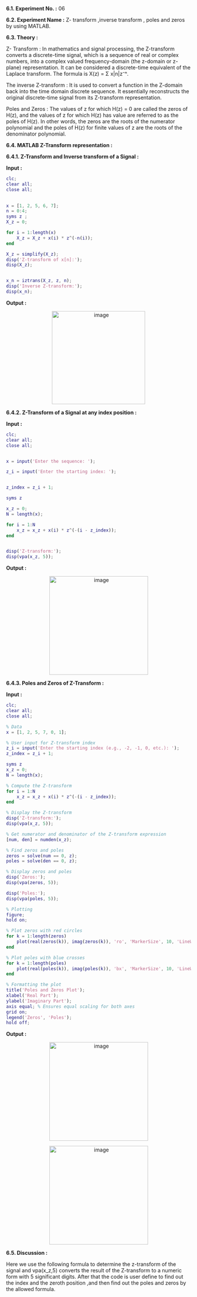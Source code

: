 
**6.1. Experiment No. :** 06

**6.2. Experiment Name :**  Z- transform ,inverse transform , poles and zeros by using MATLAB.

**6.3. Theory :**

<p text-align="justify">
  
Z- Transform : 
In mathematics and signal processing, the Z-transform converts a discrete-time signal, which is a sequence of real or complex numbers, into a complex valued frequency-domain (the z-domain or z-plane) representation. It can be considered a discrete-time equivalent of the Laplace transform. The formula is X(z) = Σ x|n|z⁻ⁿ.

The inverse Z-transform :
It is used to convert a function in the Z-domain back into the time domain discrete sequence. It essentially reconstructs the original discrete-time signal from its Z-transform representation.

Poles and Zeros :
The values of z for which H(z) = 0 are called the zeros of H(z), and the values of z for which H(z) has value are referred to as the poles of H(z). In other words, the zeros are the roots of the numerator polynomial and the poles of H(z) for finite values of z are the roots of the denominator polynomial.

</p>



**6.4. MATLAB Z-Transform representation :**

**6.4.1. Z-Transform  and Inverse transform of a Signal :**

**Input :**

```matlab
clc;
clear all;
close all;

 
x = [1, 2, 5, 6, 7]; 
n = 0:4;           
syms z ;      
X_z = 0;

for i = 1:length(x) 
    X_z = X_z + x(i) * z^(-n(i)); 
end 

X_z = simplify(X_z); 
disp('Z-transform of x[n]:'); 
disp(X_z); 


x_n = iztrans(X_z, z, n); 
disp('Inverse Z-transform:'); 
disp(x_n);

```

**Output :**

<p align="center">

 
 <img  width="254px" alt="image" src="https://github.com/user-attachments/assets/ccf7970c-7a26-47ff-a61c-1c0d852eb1aa">


</p>



**6.4.2. Z-Transform of a Signal at any index position :** 

**Input :**

```matlab
clc;
clear all;
close all;


x = input('Enter the sequence: ');

z_i = input('Enter the starting index: ');


z_index = z_i + 1;

syms z

x_z = 0;
N = length(x);

for i = 1:N
    x_z = x_z + x(i) * z^(-(i - z_index));
end


disp('Z-transform:');
disp(vpa(x_z, 5));
```

**Output :**

<p align="center">

<img width="269" alt="image" src="https://github.com/user-attachments/assets/88a522a1-de0b-4897-b2fd-4a4376d41968">


</p>



**6.4.3. Poles and Zeros of Z-Transform :** 

**Input :**

```matlab
clc;
clear all;
close all;

% Data
x = [1, 2, 5, 7, 0, 1];

% User input for Z-transform index
z_i = input('Enter the starting index (e.g., -2, -1, 0, etc.): ');
z_index = z_i + 1;

syms z
x_z = 0;
N = length(x);

% Compute the Z-transform
for i = 1:N
    x_z = x_z + x(i) * z^(-(i - z_index));
end

% Display the Z-transform
disp('Z-transform:');
disp(vpa(x_z, 5));

% Get numerator and denominator of the Z-transform expression
[num, den] = numden(x_z);

% Find zeros and poles
zeros = solve(num == 0, z);
poles = solve(den == 0, z);

% Display zeros and poles
disp('Zeros:');
disp(vpa(zeros, 5));

disp('Poles:');
disp(vpa(poles, 5));

% Plotting
figure;
hold on;

% Plot zeros with red circles
for k = 1:length(zeros)
    plot(real(zeros(k)), imag(zeros(k)), 'ro', 'MarkerSize', 10, 'LineWidth', 2);
end

% Plot poles with blue crosses
for k = 1:length(poles)
    plot(real(poles(k)), imag(poles(k)), 'bx', 'MarkerSize', 10, 'LineWidth', 2);
end

% Formatting the plot
title('Poles and Zeros Plot');
xlabel('Real Part');
ylabel('Imaginary Part');
axis equal; % Ensures equal scaling for both axes
grid on;
legend('Zeros', 'Poles');
hold off;

```

**Output :**

<p align="center">
 
  
  <img width="269" alt="image" src="https://github.com/user-attachments/assets/2bcb7c0a-d28c-4667-b105-f155fd7f0a35">

</p>

<p align="center">
 
  
  <img width="269" alt="image" src="https://github.com/user-attachments/assets/325609f0-6f29-4c02-922c-2d1e76488127">


</p>


**6.5. Discussion :**

<p text-align="justify">

Here we use the following formula to determine the z-transform of the signal and vpa(x_z,5) converts the result of the Z-transform to a numeric form with 5 significant digits. After that the code is user define to find out the index and the zeroth position ,and then find out the poles and zeros by the allowed formula.
 

</p>
 


